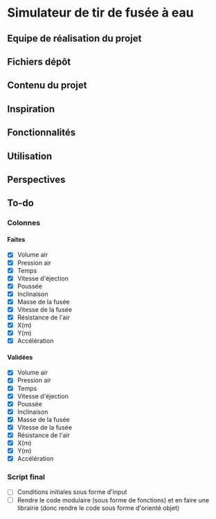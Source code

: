 # Simulateur de tir de fusée à eau
## Equipe de réalisation du projet

## Fichiers dépôt

## Contenu du projet 

## Inspiration 

## Fonctionnalités 

## Utilisation

## Perspectives

## To-do 
### Colonnes
#### Faites
- [x] Volume air
- [x] Pression air
- [x] Temps
- [x] Vitesse d'éjection
- [x] Poussée
- [x] Inclinaison
- [x] Masse de la fusée
- [x] Vitesse de la fusée
- [x] Résistance de l'air
- [x] X(m)
- [x] Y(m)
- [x] Accélération
#### Validées
- [x] Volume air
- [x] Pression air
- [x] Temps
- [x] Vitesse d'éjection
- [x] Poussée
- [x] Inclinaison
- [x] Masse de la fusée
- [x] Vitesse de la fusée
- [x] Résistance de l'air
- [x] X(m)
- [x] Y(m)
- [x] Accélération
### Script final 
- [ ] Conditions initiales sous forme d'input
- [ ] Rendre le code modulaire (sous forme de fonctions) et en faire une librairie (donc rendre le code sous forme d'orienté objet)